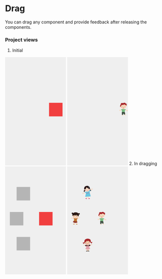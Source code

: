 # Drag
You can drag any component and provide feedback after releasing the components.


### Project views
1. Initial<br>
<img src="https://github.com/nice295/Pixate-Tutorials/blob/master/06.Drag/Assets/view0.png" width="200">
<img src="https://github.com/nice295/Pixate-Tutorials/blob/master/06.Drag/Assets/view2.png" width="200">
2. In dragging<br>
<img src="https://github.com/nice295/Pixate-Tutorials/blob/master/06.Drag/Assets/view1.png" width="200">
<img src="https://github.com/nice295/Pixate-Tutorials/blob/master/06.Drag/Assets/view3.png" width="200">
